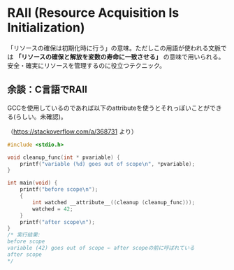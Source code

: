 # RAII (Resource Acquisition Is Initialization)

「リソースの確保は初期化時に行う」の意味。ただしこの用語が使われる文脈では **「リソースの確保と解放を変数の寿命に一致させる」** の意味で用いられる。安全・確実にリソースを管理するのに役立つテクニック。


## 余談：C言語でRAII

GCCを使用しているのであれば以下のattributeを使うとそれっぽいことができる(らしい。未確認)。

（https://stackoverflow.com/a/368731 より）

```c
#include <stdio.h>

void cleanup_func(int * pvariable) {
    printf("variable (%d) goes out of scope\n", *pvariable);
}

int main(void) {
    printf("before scope\n");
    {
        int watched __attribute__((cleanup (cleanup_func)));
        watched = 42;
    }
    printf("after scope\n");
}
/* 実行結果:
before scope
variable (42) goes out of scope ← after scopeの前に呼ばれている
after scope
*/
```